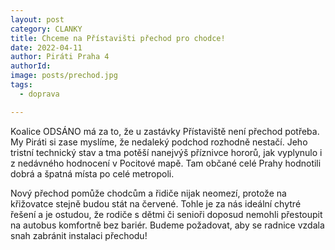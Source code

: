 ```yaml
---
layout: post
category: CLANKY
title: Chceme na Přístavišti přechod pro chodce!
date: 2022-04-11
author: Piráti Praha 4
authorId: 
image: posts/prechod.jpg
tags: 
  - doprava

---
```


Koalice ODSÁNO má za to, že u zastávky Přístaviště není přechod potřeba. My Piráti si zase myslíme, že nedaleký podchod rozhodně nestačí. Jeho tristní technický stav a tma potěší nanejvýš příznivce hororů, jak vyplynulo i z nedávného hodnocení v Pocitové mapě. Tam občané celé Prahy hodnotili dobrá a špatná místa po celé metropoli.

Nový přechod pomůže chodcům a řidiče nijak neomezí, protože na křižovatce stejně budou stát na červené. Tohle je za nás ideální chytré řešení a je ostudou, že rodiče s dětmi či senioři doposud nemohli přestoupit na autobus komfortně bez bariér. Budeme požadovat, aby se radnice vzdala snah zabránit instalaci přechodu!
